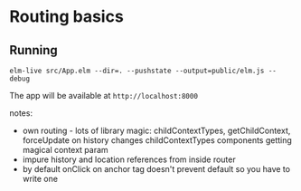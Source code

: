 # Routing basics

## Running


```
elm-live src/App.elm --dir=. --pushstate --output=public/elm.js --debug
```

The app will be available at `http://localhost:8000`


notes:
- own routing - lots of library magic: childContextTypes, getChildContext, forceUpdate on history changes
childContextTypes
components getting magical context param
- impure history and location references from inside router
- by default onClick on anchor tag doesn't prevent default so you have to write one
